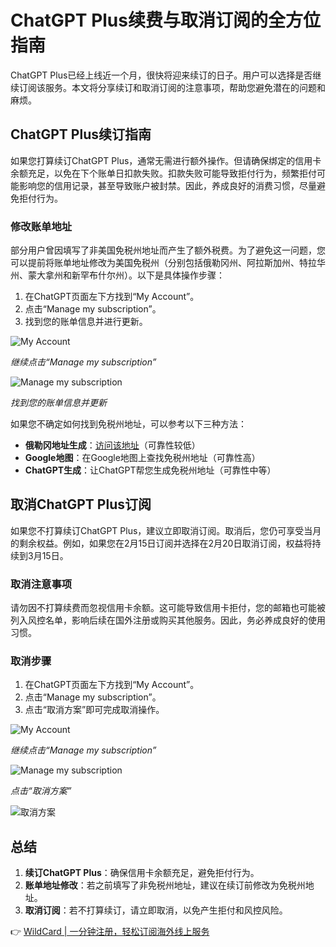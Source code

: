 # ChatGPT Plus续费与取消订阅的全方位指南

ChatGPT Plus已经上线近一个月，很快将迎来续订的日子。用户可以选择是否继续订阅该服务。本文将分享续订和取消订阅的注意事项，帮助您避免潜在的问题和麻烦。

## ChatGPT Plus续订指南

如果您打算续订ChatGPT Plus，通常无需进行额外操作。但请确保绑定的信用卡余额充足，以免在下个账单日扣款失败。扣款失败可能导致拒付行为，频繁拒付可能影响您的信用记录，甚至导致账户被封禁。因此，养成良好的消费习惯，尽量避免拒付行为。

### 修改账单地址

部分用户曾因填写了非美国免税州地址而产生了额外税费。为了避免这一问题，您可以提前将账单地址修改为美国免税州（分别包括俄勒冈州、阿拉斯加州、特拉华州、蒙大拿州和新罕布什尔州）。以下是具体操作步骤：

1. 在ChatGPT页面左下方找到“My Account”。
2. 点击“Manage my subscription”。
3. 找到您的账单信息并进行更新。

![My Account](https://bbtdd.com/img/9284071952020958.webp)

*继续点击“Manage my subscription”*

![Manage my subscription](https://bbtdd.com/img/3612160064.webp)

*找到您的账单信息并更新*

如果您不确定如何找到免税州地址，可以参考以下三种方法：

- **俄勒冈地址生成**：[访问该地址](https://www.meiguodizhi.com/usa-address/oregon)（可靠性较低）
- **Google地图**：在Google地图上查找免税州地址（可靠性高）
- **ChatGPT生成**：让ChatGPT帮您生成免税州地址（可靠性中等）

## 取消ChatGPT Plus订阅

如果您不打算续订ChatGPT Plus，建议立即取消订阅。取消后，您仍可享受当月的剩余权益。例如，如果您在2月15日订阅并选择在2月20日取消订阅，权益将持续到3月15日。

### 取消注意事项

请勿因不打算续费而忽视信用卡余额。这可能导致信用卡拒付，您的邮箱也可能被列入风控名单，影响后续在国外注册或购买其他服务。因此，务必养成良好的使用习惯。

### 取消步骤

1. 在ChatGPT页面左下方找到“My Account”。
2. 点击“Manage my subscription”。
3. 点击“取消方案”即可完成取消操作。

![My Account](https://bbtdd.com/img/85289883610.webp)

*继续点击“Manage my subscription”*

![Manage my subscription](https://bbtdd.com/img/0382962537800192.webp)

*点击“取消方案”*

![取消方案](https://bbtdd.com/img/76751806202519.webp)

## 总结

1. **续订ChatGPT Plus**：确保信用卡余额充足，避免拒付行为。
2. **账单地址修改**：若之前填写了非免税州地址，建议在续订前修改为免税州地址。
3. **取消订阅**：若不打算续订，请立即取消，以免产生拒付和风控风险。

👉 [WildCard | 一分钟注册，轻松订阅海外线上服务](https://bbtdd.com/WildCard)